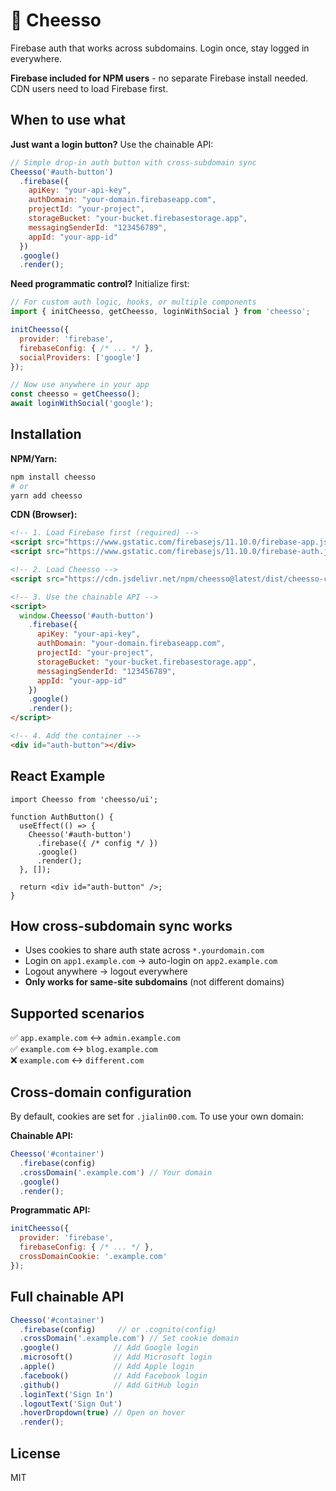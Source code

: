# 🧀 Cheesso

Firebase auth that works across subdomains. Login once, stay logged in everywhere.

**Firebase included for NPM users** - no separate Firebase install needed. CDN users need to load Firebase first.

## When to use what

**Just want a login button?** Use the chainable API:
```javascript
// Simple drop-in auth button with cross-subdomain sync
Cheesso('#auth-button')
  .firebase({
    apiKey: "your-api-key",
    authDomain: "your-domain.firebaseapp.com",
    projectId: "your-project",
    storageBucket: "your-bucket.firebasestorage.app",
    messagingSenderId: "123456789",
    appId: "your-app-id"
  })
  .google()
  .render();
```

**Need programmatic control?** Initialize first:
```javascript
// For custom auth logic, hooks, or multiple components
import { initCheesso, getCheesso, loginWithSocial } from 'cheesso';

initCheesso({
  provider: 'firebase',
  firebaseConfig: { /* ... */ },
  socialProviders: ['google']
});

// Now use anywhere in your app
const cheesso = getCheesso();
await loginWithSocial('google');
```

## Installation

**NPM/Yarn:**
```bash
npm install cheesso
# or
yarn add cheesso
```

**CDN (Browser):**
```html
<!-- 1. Load Firebase first (required) -->
<script src="https://www.gstatic.com/firebasejs/11.10.0/firebase-app.js"></script>
<script src="https://www.gstatic.com/firebasejs/11.10.0/firebase-auth.js"></script>

<!-- 2. Load Cheesso -->
<script src="https://cdn.jsdelivr.net/npm/cheesso@latest/dist/cheesso-complete.js"></script>

<!-- 3. Use the chainable API -->
<script>
  window.Cheesso('#auth-button')
    .firebase({
      apiKey: "your-api-key",
      authDomain: "your-domain.firebaseapp.com",
      projectId: "your-project",
      storageBucket: "your-bucket.firebasestorage.app",
      messagingSenderId: "123456789",
      appId: "your-app-id"
    })
    .google()
    .render();
</script>

<!-- 4. Add the container -->
<div id="auth-button"></div>
```

## React Example

```tsx
import Cheesso from 'cheesso/ui';

function AuthButton() {
  useEffect(() => {
    Cheesso('#auth-button')
      .firebase({ /* config */ })
      .google()
      .render();
  }, []);

  return <div id="auth-button" />;
}
```

## How cross-subdomain sync works

- Uses cookies to share auth state across `*.yourdomain.com`
- Login on `app1.example.com` → auto-login on `app2.example.com`
- Logout anywhere → logout everywhere
- **Only works for same-site subdomains** (not different domains)

## Supported scenarios

✅ `app.example.com` ↔ `admin.example.com`  
✅ `example.com` ↔ `blog.example.com`  
❌ `example.com` ↔ `different.com`

## Cross-domain configuration

By default, cookies are set for `.jialin00.com`. To use your own domain:

**Chainable API:**
```javascript
Cheesso('#container')
  .firebase(config)
  .crossDomain('.example.com') // Your domain
  .google()
  .render();
```

**Programmatic API:**
```javascript
initCheesso({
  provider: 'firebase',
  firebaseConfig: { /* ... */ },
  crossDomainCookie: '.example.com'
});
```

## Full chainable API

```javascript
Cheesso('#container')
  .firebase(config)     // or .cognito(config)
  .crossDomain('.example.com') // Set cookie domain
  .google()            // Add Google login
  .microsoft()         // Add Microsoft login  
  .apple()             // Add Apple login
  .facebook()          // Add Facebook login
  .github()            // Add GitHub login
  .loginText('Sign In')
  .logoutText('Sign Out')
  .hoverDropdown(true) // Open on hover
  .render();
```

## License

MIT